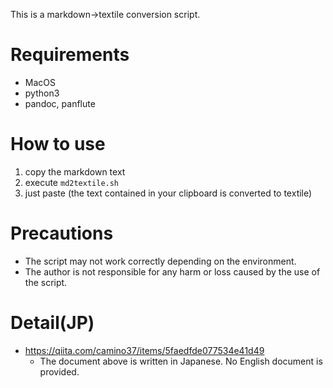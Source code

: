 This is a markdown->textile conversion script.

# Requirements

- MacOS
- python3
- pandoc, panflute

# How to use

1. copy the markdown text
1. execute `md2textile.sh`
1. just paste (the text contained in your clipboard is converted to textile)

# Precautions

- The script may not work correctly depending on the environment.
- The author is not responsible for any harm or loss caused by the use of the script.

# Detail(JP)

- https://qiita.com/camino37/items/5faedfde077534e41d49
    - The document above is written in Japanese. No English document is provided.
